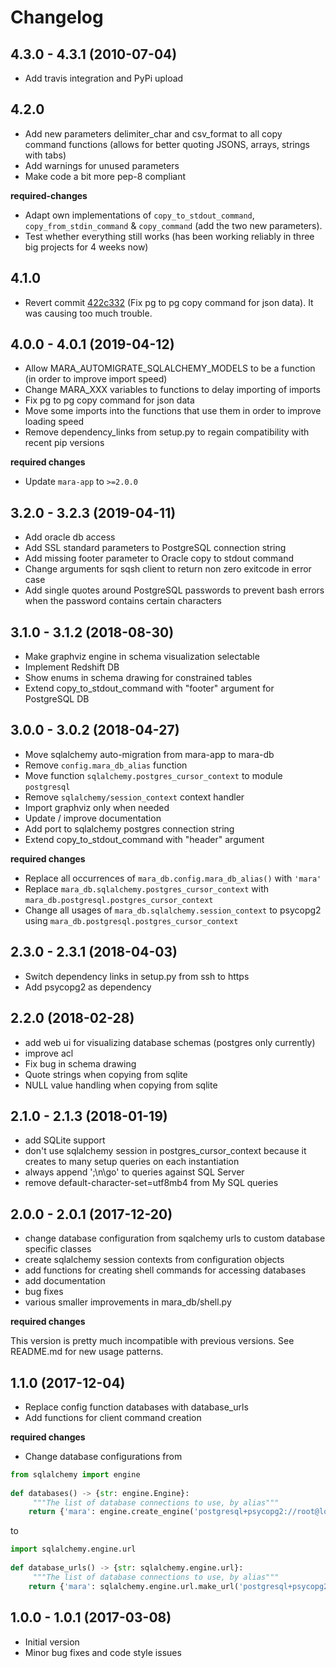 # Changelog

## 4.3.0 - 4.3.1 (2010-07-04) 

- Add travis integration and PyPi upload
 

## 4.2.0

- Add new parameters delimiter_char and csv_format to all copy command functions (allows for better quoting JSONS, arrays, strings with tabs)
- Add warnings for unused parameters
- Make code a bit more pep-8 compliant

**required-changes**

- Adapt own implementations of `copy_to_stdout_command`, `copy_from_stdin_command` & `copy_command` (add the two new parameters).   
- Test whether everything still works (has been working reliably in three big projects for 4 weeks now)


## 4.1.0 

- Revert commit [422c332](https://github.com/mara/mara-db/commit/422c332b09b4e28e19289f0baa27f5102ade9a03) (Fix pg to pg copy command for json data). It was causing too much trouble.


## 4.0.0 - 4.0.1 (2019-04-12)

- Allow MARA_AUTOMIGRATE_SQLALCHEMY_MODELS to be a function (in order to improve import speed)
- Change MARA_XXX variables to functions to delay importing of imports
- Fix pg to pg copy command for json data
- Move some imports into the functions that use them in order to improve loading speed
- Remove dependency_links from setup.py to regain compatibility with recent pip versions

**required changes**

- Update `mara-app` to `>=2.0.0`


## 3.2.0 - 3.2.3 (2019-04-11)

- Add oracle db access
- Add SSL standard parameters to PostgreSQL connection string
- Add missing footer parameter to Oracle copy to stdout command
- Change arguments for sqsh client to return non zero exitcode in error case
- Add single quotes around PostgreSQL passwords to prevent bash errors when the password contains certain characters

## 3.1.0 - 3.1.2 (2018-08-30)

- Make graphviz engine in schema visualization selectable
- Implement Redshift DB
- Show enums in schema drawing for constrained tables
- Extend copy_to_stdout_command with "footer" argument for PostgreSQL DB


## 3.0.0 - 3.0.2 (2018-04-27)

- Move sqlalchemy auto-migration from mara-app to mara-db
- Remove `config.mara_db_alias` function
- Move function `sqlalchemy.postgres_cursor_context` to module `postgresql`
- Remove `sqlalchemy/session_context` context handler
- Import graphviz only when needed
- Update / improve documentation
- Add port to sqlalchemy postgres connection string
- Extend copy_to_stdout_command with "header" argument

**required changes**

- Replace all occurrences of `mara_db.config.mara_db_alias()` with `'mara'`
- Replace `mara_db.sqlalchemy.postgres_cursor_context` with `mara_db.postgresql.postgres_cursor_context`
- Change all usages of `mara_db.sqlalchemy.session_context` to psycopg2 using `mara_db.postgresql.postgres_cursor_context`


## 2.3.0 - 2.3.1 (2018-04-03)

- Switch dependency links in setup.py from ssh to https
- Add psycopg2 as dependency



## 2.2.0 (2018-02-28)

- add web ui for visualizing database schemas (postgres only currently)
- improve acl
- Fix bug in schema drawing
- Quote strings when copying from sqlite 
- NULL value handling when copying from sqlite 



## 2.1.0 - 2.1.3 (2018-01-19)

- add SQLite support
- don't use sqlalchemy session in postgres_cursor_context because it creates to many setup queries on each instantiation
- always append ';\n\go' to queries against SQL Server
- remove default-character-set=utf8mb4 from My SQL queries


## 2.0.0 - 2.0.1 (2017-12-20)

- change database configuration from sqalchemy urls to custom database specific classes
- create sqlalchemy session contexts from configuration objects
- add functions for creating shell commands for accessing databases
- add documentation
- bug fixes
- various smaller improvements in mara_db/shell.py

**required changes**

This version is pretty much incompatible with previous versions. See README.md for new usage patterns.


## 1.1.0 (2017-12-04)

- Replace config function databases with database_urls
- Add functions for client command creation
 
**required changes**

- Change database configurations from

```python
from sqlalchemy import engine
 
def databases() -> {str: engine.Engine}:
     """The list of database connections to use, by alias"""
    return {'mara': engine.create_engine('postgresql+psycopg2://root@localhost/mara')}

```

to

```python
import sqlalchemy.engine.url
 
def database_urls() -> {str: sqlalchemy.engine.url}:
     """The list of database connections to use, by alias"""
    return {'mara': sqlalchemy.engine.url.make_url('postgresql+psycopg2://root@localhost/mara')}
```

## 1.0.0 - 1.0.1 (2017-03-08) 

- Initial version
- Minor bug fixes and code style issues


